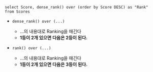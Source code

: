 ```
select Score, dense_rank() over (order by Score DESC) as "Rank"
from Scores
```

- `dense_rank() over (...)`
  - ...의 내용대로 Ranking을 매긴다
  - **1등이 2개 있으면 다음은 2등이 된다.**
 
- `rank() over (...)`
  - ...의 내용대로 Ranking을 매긴다
  - **1등이 2개 있으면 다음은 3등이 된다.**
